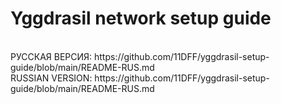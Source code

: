 # Yggdrasil network setup guide
<br>
РУССКАЯ ВЕРСИЯ: https://github.com/11DFF/yggdrasil-setup-guide/blob/main/README-RUS.md
<br>
RUSSIAN VERSION: https://github.com/11DFF/yggdrasil-setup-guide/blob/main/README-RUS.md
